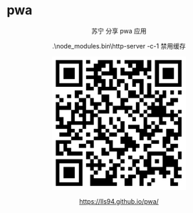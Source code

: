 # pwa
<center>
    苏宁 分享 pwa 应用

.\node_modules\.bin\http-server -c-1   禁用缓存

<img width="300" src="./code.png">

https://lls94.github.io/pwa/
</center>